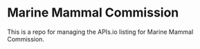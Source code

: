# Marine Mammal Commission
This is a repo for managing the APIs.io listing for Marine Mammal Commission.